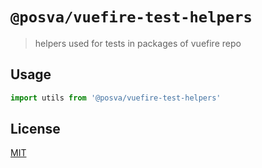 # `@posva/vuefire-test-helpers`

> helpers used for tests in packages of vuefire repo

## Usage

```js
import utils from '@posva/vuefire-test-helpers'
```

## License

[MIT](http://opensource.org/licenses/MIT)
